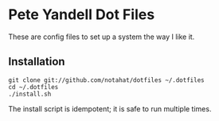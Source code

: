 # Pete Yandell Dot Files

These are config files to set up a system the way I like it.

## Installation

    git clone git://github.com/notahat/dotfiles ~/.dotfiles
    cd ~/.dotfiles
    ./install.sh

The install script is idempotent; it is safe to run multiple times.

